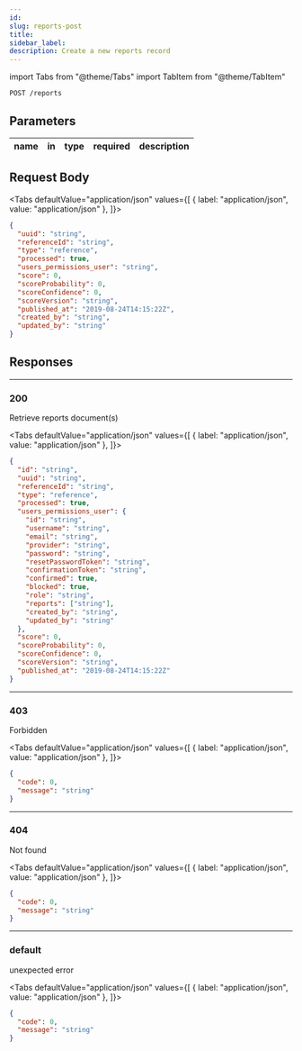 ```yaml
---
id:
slug: reports-post
title:
sidebar_label:
description: Create a new reports record
---
```


<!-- prettier-ignore-start -->

import Tabs from "@theme/Tabs"
import TabItem from "@theme/TabItem"

<!-- prettier-ignore-end -->

```console
POST /reports
```

## Parameters

| name | in  | type | required | description |
| ---- | --- | ---- | -------- | ----------- |

## Request Body

<!-- prettier-ignore-start -->

<Tabs defaultValue="application/json" values={[
  { label: "application/json", value: "application/json" },
]}>

<!-- prettier-ignore-end -->

<TabItem value="application/json">

```json title="Example request"
{
  "uuid": "string",
  "referenceId": "string",
  "type": "reference",
  "processed": true,
  "users_permissions_user": "string",
  "score": 0,
  "scoreProbability": 0,
  "scoreConfidence": 0,
  "scoreVersion": "string",
  "published_at": "2019-08-24T14:15:22Z",
  "created_by": "string",
  "updated_by": "string"
}
```

</TabItem>

</Tabs>

## Responses

---

### 200

Retrieve reports document(s)

<!-- prettier-ignore-start -->

<Tabs defaultValue="application/json" values={[
  { label: "application/json", value: "application/json" },
]}>

<!-- prettier-ignore-end -->

<TabItem value="application/json">

```json title="Example response"
{
  "id": "string",
  "uuid": "string",
  "referenceId": "string",
  "type": "reference",
  "processed": true,
  "users_permissions_user": {
    "id": "string",
    "username": "string",
    "email": "string",
    "provider": "string",
    "password": "string",
    "resetPasswordToken": "string",
    "confirmationToken": "string",
    "confirmed": true,
    "blocked": true,
    "role": "string",
    "reports": ["string"],
    "created_by": "string",
    "updated_by": "string"
  },
  "score": 0,
  "scoreProbability": 0,
  "scoreConfidence": 0,
  "scoreVersion": "string",
  "published_at": "2019-08-24T14:15:22Z"
}
```

</TabItem>

</Tabs>

---

### 403

Forbidden

<!-- prettier-ignore-start -->

<Tabs defaultValue="application/json" values={[
  { label: "application/json", value: "application/json" },
]}>

<!-- prettier-ignore-end -->

<TabItem value="application/json">

```json title="Example response"
{
  "code": 0,
  "message": "string"
}
```

</TabItem>

</Tabs>

---

### 404

Not found

<!-- prettier-ignore-start -->

<Tabs defaultValue="application/json" values={[
  { label: "application/json", value: "application/json" },
]}>

<!-- prettier-ignore-end -->

<TabItem value="application/json">

```json title="Example response"
{
  "code": 0,
  "message": "string"
}
```

</TabItem>

</Tabs>

---

### default

unexpected error

<!-- prettier-ignore-start -->

<Tabs defaultValue="application/json" values={[
  { label: "application/json", value: "application/json" },
]}>

<!-- prettier-ignore-end -->

<TabItem value="application/json">

```json title="Example response"
{
  "code": 0,
  "message": "string"
}
```

</TabItem>

</Tabs>
